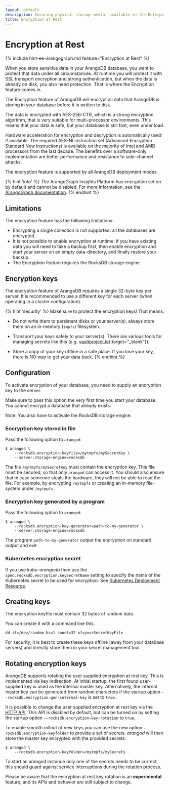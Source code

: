 ```yaml
---
layout: default
description: Securing physical storage media, available in the Enterprise Edition
title: Encryption at Rest
---
```

# Encryption at Rest

{% include hint-ee-arangograph.md feature="Encryption at Rest" %}

When you store sensitive data in your ArangoDB database, you want to protect
that data under all circumstances. At runtime you will protect it with SSL
transport encryption and strong authentication, but when the data is already
on disk, you also need protection. That is where the Encryption feature comes
in.

The Encryption feature of ArangoDB will encrypt all data that ArangoDB is
storing in your database before it is written to disk.

The data is encrypted with AES-256-CTR, which is a strong encryption algorithm,
that is very suitable for multi-processor environments. This means that your
data is safe, but your database is still fast, even under load.

Hardware acceleration for encryption and decryption is automatically used if
available. The required AES-NI instruction set (Advanced Encryption Standard
New Instructions) is available on the majority of Intel and AMD processors from
the last decade. The benefits over a software-only implementation are better
performance and resistance to side-channel attacks.

The encryption feature is supported by all ArangoDB deployment modes.

{% hint 'info' %}
The ArangoGraph Insights Platform has encryption set on by default and cannot
be disabled. For more information, see the [ArangoGraph documentation](arangograph/).
{% endhint %}

## Limitations

The encryption feature has the following limitations:

- Encrypting a single collection is not supported: all the databases are
  encrypted.
- It is not possible to enable encryption at runtime: if you have existing
  data you will need to take a backup first, then enable encryption and
  start your server on an empty data-directory, and finally restore your
  backup.
- The Encryption feature requires the RocksDB storage engine.

## Encryption keys

The encryption feature of ArangoDB requires a single 32-byte key per server.
It is recommended to use a different key for each server (when operating in a
cluster configuration).

{% hint 'security' %}
Make sure to protect the encryption keys! That means:

- Do not write them to persistent disks or your server(s), always store them on
  an in-memory (`tmpfs`) filesystem.

- Transport your keys safely to your server(s). There are various tools for
  managing secrets like this (e.g.
  [vaultproject.io](https://www.vaultproject.io/){:target="_blank"}).

- Store a copy of your key offline in a safe place. If you lose your key, there
  is NO way to get your data back.
{% endhint %}

## Configuration

To activate encryption of your database, you need to supply an encryption key
to the server.

Make sure to pass this option the very first time you start your database.
You cannot encrypt a database that already exists.

Note: You also have to activate the RocksDB storage engine.

### Encryption key stored in file

Pass the following option to `arangod`:

```
$ arangod \
    --rocksdb.encryption-keyfile=/mytmpfs/mySecretKey \
    --server.storage-engine=rocksdb
```
The file `/mytmpfs/mySecretKey` must contain the encryption key. This
file must be secured, so that only `arangod` can access it. You should
also ensure that in case someone steals the hardware, they will not be
able to read the file. For example, by encrypting `/mytmpfs` or
creating an in-memory file-system under `/mytmpfs`.

### Encryption key generated by a program

Pass the following option to `arangod`:

```
$ arangod \
    --rocksdb.encryption-key-generator=path-to-my-generator \
    --server.storage-engine=rocksdb
```

The program `path-to-my-generator` output the encryption on standard
output and exit.

### Kubernetes encryption secret

If you use _kube-arangodb_ then use the `spec.rocksdb.encryption.keySecretName`
setting to specify the name of the Kubernetes secret to be used for encryption.
See [Kubernetes Deployment Resource](deployment-kubernetes-deployment-resource.html#specrocksdbencryptionkeysecretname).

## Creating keys

The encryption keyfile must contain 32 bytes of random data.

You can create it with a command line this.

```
dd if=/dev/random bs=1 count=32 of=yourSecretKeyFile
```

For security, it is best to create these keys offline (away from your database
servers) and directly store them in your secret management tool.

## Rotating encryption keys

ArangoDB supports rotating the user supplied encryption at rest key.
This is implemented via key indirection. At initial startup, the first found 
user-supplied key is used as the internal master key. Alternatively, the internal 
master key can be generated from random characters if the startup option
`--rocksdb.encryption-gen-internal-key` is set to `true`.

It is possible to change the user supplied encryption at rest key via the
[HTTP API](http/administration-and-monitoring.html#encryption-at-rest). This API
is disabled by default, but can be turned on by setting the startup option
`--rocksdb.encryption-key-rotation` to `true`.

To enable smooth rollout of new keys you can use the new option 
`--rocksdb.encryption-keyfolder` to provide a set of secrets.
_arangod_ will then store the master key encrypted with the provided secrets.

```
$ arangod \
    --rocksdb.encryption-keyfolder=/mytmpfs/mySecrets
```

To start an arangod instance only one of the secrets needs to be correct, 
this should guard against service interruptions during the rotation process.

Please be aware that the encryption at rest key rotation is an **experimental** 
feature, and its APIs and behavior are still subject to change. 
